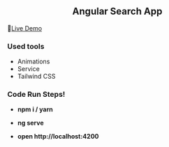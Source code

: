 <h2 align="center">Angular Search App</h2>

:rocket:[Live Demo](https://angular-search-app.netlify.app/ "Live Demo")

### Used tools ###
* Animations
* Service
* Tailwind CSS

### Code Run Steps! ###

-  **npm i / yarn**

- **ng serve**

- **open http://localhost:4200**